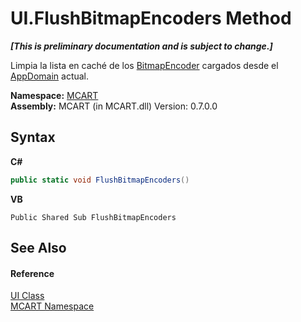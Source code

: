 # UI.FlushBitmapEncoders Method 
 _**\[This is preliminary documentation and is subject to change.\]**_

Limpia la lista en caché de los <a href="http://msdn2.microsoft.com/es-es/library/ms619208" target="_blank">BitmapEncoder</a> cargados desde el <a href="http://msdn2.microsoft.com/es-es/library/w124b5fa" target="_blank">AppDomain</a> actual.

**Namespace:**&nbsp;<a href="89e7854f-fe6f-d208-fb0c-b17953422852">MCART</a><br />**Assembly:**&nbsp;MCART (in MCART.dll) Version: 0.7.0.0

## Syntax

**C#**<br />
``` C#
public static void FlushBitmapEncoders()
```

**VB**<br />
``` VB
Public Shared Sub FlushBitmapEncoders
```


## See Also


#### Reference
<a href="11cde9c6-a596-d602-594d-308b0ec41ea6">UI Class</a><br /><a href="89e7854f-fe6f-d208-fb0c-b17953422852">MCART Namespace</a><br />